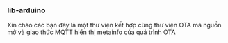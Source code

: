 ### lib-arduino
Xin chào các bạn đây là một thư viện kết hợp cùng thư viện OTA mã nguồn mở và giao thức MQTT hiển thị metainfo của quá trình OTA